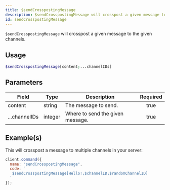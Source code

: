 ```yaml
---
title: $sendCrosspostingMessage
description: $sendCrosspostingMessage will crosspost a given message to the given channels.
id: sendCrosspostingMessage
---
```


`$sendCrosspostingMessage` will crosspost a given message to the given channels.

## Usage

```php
$sendCrosspostingMessage[content;...channelIDs]
```

## Parameters

| Field         | Type    | Description                      | Required |
| ------------- | ------- | -------------------------------- | :------: |
| content       | string  | The message to send.             |   true   |
| ...channelIDs | integer | Where to send the given message. |   true   |

## Example(s)

This will crosspost a message to multiple channels in your server:

```javascript
client.command({
  name: "sendCrosspostingMessage",
  code: `
   $sendCrosspostingMessage[Hello!;$channelID;$randomChannelID]
  `
});
```
